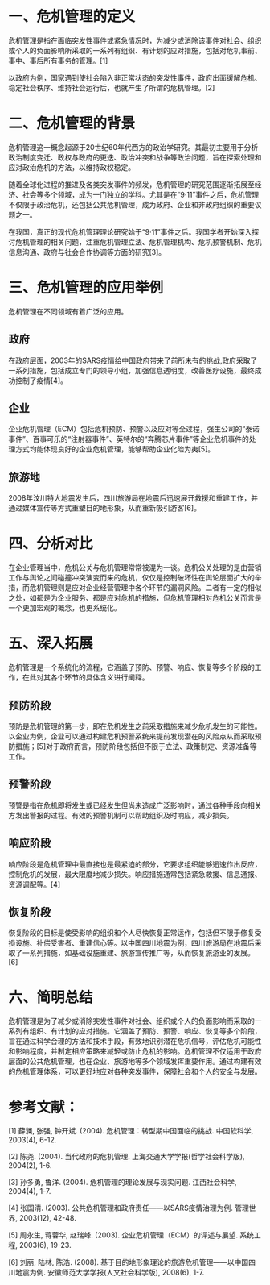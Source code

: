 # 一、危机管理的定义

危机管理是指在面临突发性事件或紧急情况时，为减少或消除该事件对社会、组织或个人的负面影响所采取的一系列有组织、有计划的应对措施，包括对危机事前、事中、事后所有事务的管理。[1]

以政府为例，国家遇到使社会陷入非正常状态的突发性事件，政府出面缓解危机、稳定社会秩序、维持社会运行后，也就产生了所谓的危机管理。[2]

# 二、危机管理的背景

危机管理这一概念起源于20世纪60年代西方的政治学研究。其最初主要用于分析政治制度变迁、政权与政府的更迭、政治冲突和战争等政治问题，旨在探索处理和应对政治危机的方法，以维持政权稳定。

随着全球化进程的推进及各类突发事件的频发，危机管理的研究范围逐渐拓展至经济、社会等多个领域，成为一门独立的学科。尤其是在“9·11”事件之后，危机管理不仅限于政治危机，还包括公共危机管理，成为政府、企业和非政府组织的重要议题之一。

在我国，真正的现代危机管理理论研究始于“9·11”事件之后。我国学者开始深入探讨危机管理的相关问题，注重危机管理立法、危机管理机构、危机预警机制、危机信息沟通、政府与社会合作协调等方面的研究[3]。

# 三、危机管理的应用举例

危机管理在不同领域有着广泛的应用。

## 政府

在政府层面，2003年的SARS疫情给中国政府带来了前所未有的挑战,政府采取了一系列措施，包括成立专门的领导小组，加强信息透明度，改善医疗设施，最终成功控制了疫情[4]。

## 企业

企业危机管理（ECM）包括危机预防、预警以及应对等全过程，强生公司的“泰诺事件”、百事可乐的“注射器事件”、英特尔的“奔腾芯片事件”等企业危机事件的处理方式均能体现良好的企业危机管理，能够帮助企业化险为夷[5]。

## 旅游地

2008年汶川特大地震发生后，四川旅游局在地震后迅速展开救援和重建工作，并通过媒体宣传等方式重塑目的地形象，从而重新吸引游客[6]。

# 四、分析对比

在企业管理当中，危机公关与危机管理常常被混为一谈。危机公关处理的是由营销工作与舆论之间碰撞冲突演变而来的危机，仅仅是控制破坏性在舆论层面扩大的举措，而危机管理则是应对企业经营管理中各个环节的漏洞风险。二者有一定的相似之处，如都是为企业服务、都是应对危机的措施，但危机管理相对危机公关而言是一个更加宏观的概念，也更系统化。

# 五、深入拓展

危机管理是一个系统化的流程，它涵盖了预防、预警、响应、恢复等多个阶段的工作，在此对其各个环节的具体含义进行阐释。

## 预防阶段

预防是危机管理的第一步，即在危机发生之前采取措施来减少危机发生的可能性。以企业为例，企业可以通过构建危机预警系统来提前发现潜在的风险点从而采取预防措施；[5]对于政府而言，预防阶段包括但不限于立法、政策制定、资源准备等工作。

## 预警阶段

预警是指在危机即将发生或已经发生但尚未造成广泛影响时，通过各种手段向相关方发出警报的过程。有效的预警机制可以帮助组织及时响应，减少损失。

## 响应阶段

响应阶段是危机管理中最直接也是最紧迫的部分，它要求组织能够迅速作出反应，控制危机的发展，最大限度地减少损失。响应措施通常包括紧急救援、信息通报、资源调配等。[4]

## 恢复阶段

恢复阶段的目标是使受影响的组织和个人尽快恢复正常运作，包括但不限于修复受损设施、补偿受害者、重建信心等。以中国四川地震为例，四川旅游局在地震后采取了一系列措施，如基础设施重建、旅游宣传推广等，从而恢复旅游业的发展。[6]

# 六、简明总结

危机管理是为了减少或消除突发性事件对社会、组织或个人的负面影响而采取的一系列有组织、有计划的应对措施。它涵盖了预防、预警、响应、恢复等多个阶段，旨在通过科学合理的方法和技术手段，有效地识别潜在危机信号，评估危机可能性和影响程度，并制定相应策略来减轻或防止危机的影响。危机管理不仅适用于政府层面的公共危机管理，也在企业、旅游地等多个领域发挥重要作用。通过构建有效的危机管理体系，可以更好地应对各种突发事件，保障社会和个人的安全与发展。

# 参考文献：

[1] 薛澜, 张强, 钟开斌. (2004). 危机管理：转型期中国面临的挑战. 中国软科学, 2003(4), 6-12.

[2] 陈尧. (2004). 当代政府的危机管理. 上海交通大学学报(哲学社会科学版), 2004(2), 1-6.

[3] 孙多勇, 鲁洋. (2004). 危机管理的理论发展与现实问题. 江西社会科学, 2004(4), 1-7.

[4] 张国清. (2003). 公共危机管理和政府责任——以SARS疫情治理为例. 管理世界, 2003(12), 42-48.

[5] 周永生, 蒋蓉华, 赵瑞峰. (2003). 企业危机管理（ECM）的评述与展望. 系统工程, 2003(6), 19-23.

[6] 刘丽, 陆林, 陈浩. (2008). 基于目的地形象理论的旅游危机管理——以中国四川地震为例. 安徽师范大学学报(人文社会科学版), 2008(6), 1-7.
